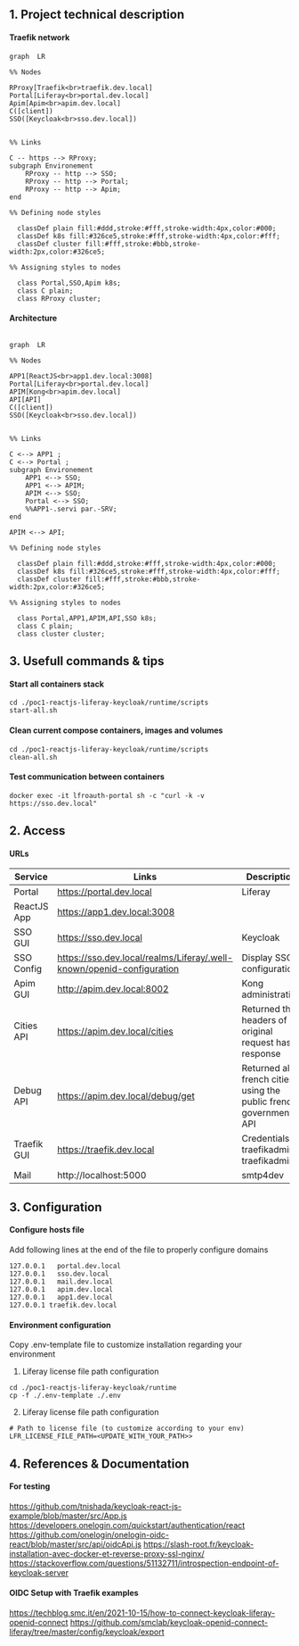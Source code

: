 ## 1. Project technical description

#### Traefik network

```mermaid
graph  LR

%% Nodes

RProxy[Traefik<br>traefik.dev.local]
Portal[Liferay<br>portal.dev.local]
Apim[Apim<br>apim.dev.local]
C([client])
SSO([Keycloak<br>sso.dev.local])


%% Links	

C -- https --> RProxy;
subgraph Environement
    RProxy -- http --> SSO;
    RProxy -- http --> Portal;
    RProxy -- http --> Apim;
end

%% Defining node styles

  classDef plain fill:#ddd,stroke:#fff,stroke-width:4px,color:#000;
  classDef k8s fill:#326ce5,stroke:#fff,stroke-width:4px,color:#fff;
  classDef cluster fill:#fff,stroke:#bbb,stroke-width:2px,color:#326ce5;
  
%% Assigning styles to nodes

  class Portal,SSO,Apim k8s;
  class C plain;
  class RProxy cluster;
```

#### Architecture

```mermaid

graph  LR

%% Nodes

APP1[ReactJS<br>app1.dev.local:3008]
Portal[Liferay<br>portal.dev.local]
APIM[Kong<br>apim.dev.local]
API[API]
C([client])
SSO([Keycloak<br>sso.dev.local])


%% Links	

C <--> APP1 ;
C <--> Portal ;
subgraph Environement
    APP1 <--> SSO;
	APP1 <--> APIM;
	APIM <--> SSO;
	Portal <--> SSO;
	%%APP1-.servi par.-SRV;
end

APIM <--> API;

%% Defining node styles

  classDef plain fill:#ddd,stroke:#fff,stroke-width:4px,color:#000;
  classDef k8s fill:#326ce5,stroke:#fff,stroke-width:4px,color:#fff;
  classDef cluster fill:#fff,stroke:#bbb,stroke-width:2px,color:#326ce5;
  
%% Assigning styles to nodes

  class Portal,APP1,APIM,API,SSO k8s;
  class C plain;
  class cluster cluster;
```
## 3. Usefull commands & tips

#### Start all containers stack
```
cd ./poc1-reactjs-liferay-keycloak/runtime/scripts
start-all.sh

```

#### Clean current compose containers, images and volumes
```
cd ./poc1-reactjs-liferay-keycloak/runtime/scripts
clean-all.sh

```

#### Test communication between containers
```
docker exec -it lfroauth-portal sh -c "curl -k -v https://sso.dev.local"
```

## 2. Access 

#### URLs 

| Service             | Links   | Description |
| --------            | ------- | -------                                                                                            |
| Portal              | https://portal.dev.local             | Liferay                                                               |
| ReactJS App         | https://app1.dev.local:3008          |                                                                       |
| SSO GUI             | https://sso.dev.local                | Keycloak                                                              |
| SSO Config          | https://sso.dev.local/realms/Liferay/.well-known/openid-configuration | Display SSO configuration            |
| Apim GUI            | http://apim.dev.local:8002           | Kong administration                                                   |
| Cities API          | https://apim.dev.local/cities        | Returned the headers of original request has a response               |
| Debug API           | https://apim.dev.local/debug/get     | Returned all french cities using the public french government API     |
| Traefik  GUI        | https://traefik.dev.local            | Credentials : traefikadmin / traefikadmin                             |
| Mail                | http://localhost:5000                | smtp4dev                                                              |

## 3. Configuration

#### Configure hosts file

Add following lines at the end of the file to properly configure domains
```
127.0.0.1	portal.dev.local
127.0.0.1	sso.dev.local 
127.0.0.1	mail.dev.local
127.0.0.1	apim.dev.local
127.0.0.1	app1.dev.local
127.0.0.1 traefik.dev.local
```

#### Environment configuration

Copy .env-template file to customize installation regarding your environment

1. Liferay license file path configuration
```
cd ./poc1-reactjs-liferay-keycloak/runtime
cp -f ./.env-template ./.env

```

2. Liferay license file path configuration
```
# Path to license file (to customize according to your env)
LFR_LICENSE_FILE_PATH=<UPDATE_WITH_YOUR_PATH>>

```

## 4. References & Documentation

#### For testing
https://github.com/tnishada/keycloak-react-js-example/blob/master/src/App.js
https://developers.onelogin.com/quickstart/authentication/react
https://github.com/onelogin/onelogin-oidc-react/blob/master/src/api/oidcApi.js
https://slash-root.fr/keycloak-installation-avec-docker-et-reverse-proxy-ssl-nginx/
https://stackoverflow.com/questions/51132711/introspection-endpoint-of-keycloak-server

#### OIDC Setup with Traefik examples
https://techblog.smc.it/en/2021-10-15/how-to-connect-keycloak-liferay-openid-connect
https://github.com/smclab/keycloak-openid-connect-liferay/tree/master/config/keycloak/export






